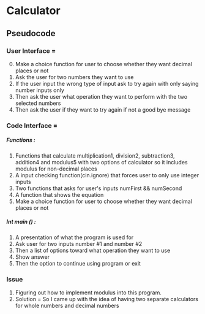 # Calculator

## Pseudocode

### User Interface =

0. Make a choice function for user to choose whether they want decimal places or not
1. Ask the user for two numbers they want to use
2. If the user input the wrong type of input ask to try again with only saying number inputs only
3. Then ask the user what operation they want to perform with the two selected numbers
4. Then ask the user if they want to try again if not a good bye message

### Code Interface =

##### Functions :

1. Functions that calculate multiplication1, division2, subtraction3, addition4 and modulus5 with two options of calculator so it includes modulus for non-decimal places
2. A input checking function(cin.ignore) that forces user to only use integer inputs
3. Two functions that asks for user's inputs numFirst && numSecond
4. A function that shows the equation
5. Make a choice function for user to choose whether they want decimal places or not

##### Int main () :

1. A presentation of what the program is used for
2. Ask user for two inputs number #1 and number #2
3. Then a list of options toward what operation they want to use
4. Show answer
5. Then the option to continue using program or exit

### Issue

1. Figuring out how to implement modulus into this program.
1. Solution = So I came up with the idea of having two separate calculators for whole numbers and decimal numbers
